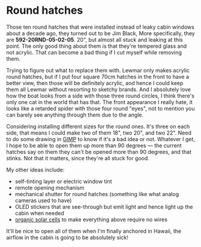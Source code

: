 # Round hatches

Those ten round hatches that were installed instead of leaky cabin windows about a decade ago, they turned out to be Jim Black,  More specifically, they are **592-20RND-05-02-05**.  20", but almost all stuck and leaking at this point.  The only good thing about them is that they're tempered glass and not acrylic.  That can become a bad thing if I cut myself while removing them.

Trying to figure out what to replace them with.  Lewmar only makes acrylic round hatches, but if I put four square 70cm hatches
in the front to have a better view, then those will be definitely acrylic, and hence I could keep them all Lewmar without resorting to sketchy brands.  And I absolutely love how the boat looks from a side with those three round circles, I think there's only one cat in the world that has that.  The front appearance I really hate, it looks like a retarded spider with those four round "eyes", not to mention you can barely see anything through them due to the angle.

Considering installing different sizes for the round ones.  It's three on each side, that means I could make two of them 18", two 20", and two 22".  Need to do some drawing in [GIMP](https://www.gimp.org) to know if it's a bad idea or not.  Whatever I get, I hope to be able to open them up more than 90 degrees — the current hatches say on them they can't be opened more than 90 degrees, and that stinks.  Not that it matters, since they're all stuck for good.

My other ideas include:
 - self-tinting layer or electric window tint
 - remote opening mechanism
 - mechanical shutter for round hatches (something like what analog cameras used to have)
 - OLED stickers that are see-through but emit light and hence light up the cabin when needed
 - [organic solar cells](https://infinitypv.com/products/opv/solar-tape) to make everything above require no wires

It'll be nice to open all of them when I'm finally anchored in Hawaii, the airflow in the cabin is going to be absolutely sick!
